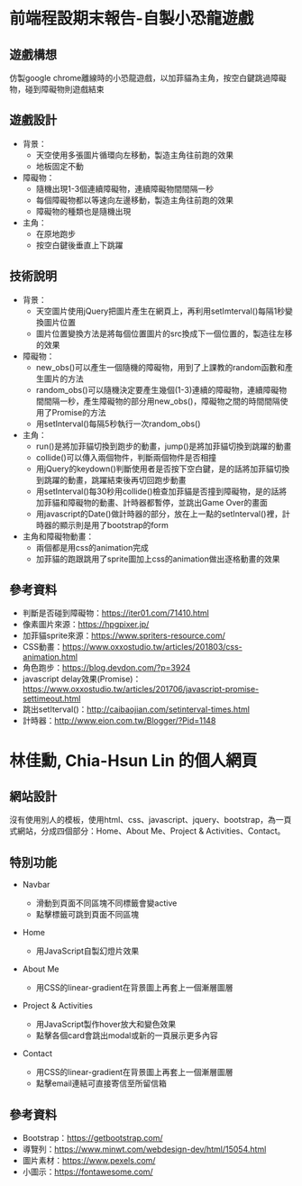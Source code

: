# 前端程設期末報告-自製小恐龍遊戲

## 遊戲構想
仿製google chrome離線時的小恐龍遊戲，以加菲貓為主角，按空白鍵跳過障礙物，碰到障礙物則遊戲結束

## 遊戲設計
- 背景：
    - 天空使用多張圖片循環向左移動，製造主角往前跑的效果
    - 地板固定不動
- 障礙物：
    - 隨機出現1-3個連續障礙物，連續障礙物間間隔一秒
    - 每個障礙物都以等速向左邊移動，製造主角往前跑的效果
    - 障礙物的種類也是隨機出現
- 主角：
    - 在原地跑步
    - 按空白鍵後垂直上下跳躍

## 技術說明
- 背景：
    - 天空圖片使用jQuery把圖片產生在網頁上，再利用setImterval()每隔1秒變換圖片位置
    - 圖片位置變換方法是將每個位置圖片的src換成下一個位置的，製造往左移的效果
- 障礙物：
    - new_obs()可以產生一個隨機的障礙物，用到了上課教的random函數和產生圖片的方法
    - random_obs()可以隨機決定要產生幾個(1-3)連續的障礙物，連續障礙物間間隔一秒，產生障礙物的部分用new_obs()，障礙物之間的時間間隔使用了Promise的方法
    - 用setInterval()每隔5秒執行一次random_obs()
- 主角：
    - run()是將加菲貓切換到跑步的動畫，jump()是將加菲貓切換到跳躍的動畫
    - collide()可以傳入兩個物件，判斷兩個物件是否相撞
    - 用jQuery的keydown()判斷使用者是否按下空白鍵，是的話將加菲貓切換到跳躍的動畫，跳躍結束後再切回跑步動畫
    - 用setInterval()每30秒用collide()檢查加菲貓是否撞到障礙物，是的話將加菲貓和障礙物的動畫、計時器都暫停，並跳出Game Over的畫面
    - 用javascript的Date()做計時器的部分，放在上一點的setInterval()裡，計時器的顯示則是用了bootstrap的form
- 主角和障礙物動畫：
    - 兩個都是用css的animation完成
    - 加菲貓的跑跟跳用了sprite圖加上css的animation做出逐格動畫的效果

## 參考資料
- 判斷是否碰到障礙物：https://iter01.com/71410.html
- 像素圖片來源：https://hpgpixer.jp/
- 加菲貓sprite來源：https://www.spriters-resource.com/
- CSS動畫：https://www.oxxostudio.tw/articles/201803/css-animation.html
- 角色跑步：https://blog.devdon.com/?p=3924
- javascript delay效果(Promise)：https://www.oxxostudio.tw/articles/201706/javascript-promise-settimeout.html
- 跳出setIterval()：http://caibaojian.com/setinterval-times.html
- 計時器：http://www.eion.com.tw/Blogger/?Pid=1148


# 林佳勳, Chia-Hsun Lin 的個人網頁

## 網站設計

沒有使用別人的模板，使用html、css、javascript、jquery、bootstrap，為一頁式網站，分成四個部分：Home、About Me、Project & Activities、Contact。

## 特別功能

- Navbar
    - 滑動到頁面不同區塊不同標籤會變active
    - 點擊標籤可跳到頁面不同區塊

- Home
    - 用JavaScript自製幻燈片效果

- About Me
    - 用CSS的linear-gradient在背景圖上再套上一個漸層圖層

- Project & Activities
    - 用JavaScript製作hover放大和變色效果
    - 點擊各個card會跳出modal或新的一頁展示更多內容

- Contact
    - 用CSS的linear-gradient在背景圖上再套上一個漸層圖層
    - 點擊email連結可直接寄信至所留信箱

## 參考資料

- Bootstrap：https://getbootstrap.com/
- 導覽列：https://www.minwt.com/webdesign-dev/html/15054.html
- 圖片素材：https://www.pexels.com/
- 小圖示：https://fontawesome.com/
